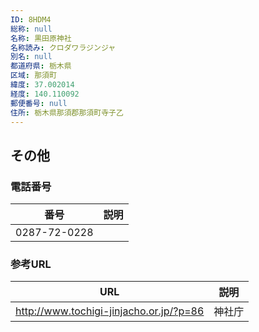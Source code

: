 ```yaml
---
ID: 8HDM4
総称: null
名称: 黒田原神社
名称読み: クロダワラジンジャ
別名: null
都道府県: 栃木県
区域: 那須町
緯度: 37.002014
経度: 140.110092
郵便番号: null
住所: 栃木県那須郡那須町寺子乙
---
```


## その他

### 電話番号

| 番号         | 説明 |
| ------------ | ---- |
| 0287-72-0228 |      |

### 参考URL

| URL                                     | 説明   |
| --------------------------------------- | ------ |
| http://www.tochigi-jinjacho.or.jp/?p=86 | 神社庁 |
